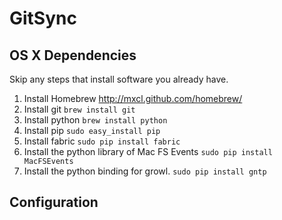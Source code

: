 GitSync
=======

OS X Dependencies
-----------------

Skip any steps that install software you already have.

1. Install Homebrew 
   http://mxcl.github.com/homebrew/
2. Install git 
   ```brew install git```
3. Install python
   ```brew install python```
4. Install pip
   ```sudo easy_install pip```
5. Install fabric
   ```sudo pip install fabric```
6. Install the python library of Mac FS Events
   ```sudo pip install MacFSEvents```
7. Install the python binding for growl.
   ```sudo pip install gntp```


Configuration
-------------


